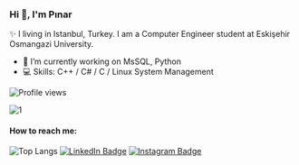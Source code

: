 ### Hi 👋, I'm Pınar

✨ I living in Istanbul, Turkey. I am a Computer Engineer student at Eskişehir Osmangazi University.

- 🌱 I’m currently working on MsSQL, Python
- 💻 Skills: C++ / C# / C / Linux System Management

![Profile views](https://gpvc.arturio.dev/pinarkizilarslan)

![1](https://github-readme-stats.vercel.app/api/top-langs/?username=pinarkizilarslan&theme=blue-white)

#### How to reach me:
![Top Langs](https://github-readme-stats.vercel.app/api/top-langs/?username=pinarkizilarslan&layout=compact)
[![LinkedIn Badge](https://img.shields.io/badge/-LinkedIn-006192?style=quare&labelColor=000&logo=LinkedIn&logoColor=white&link=link)](https://www.linkedin.com/in/p%C4%B1nar-k%C4%B1z%C4%B1larslan/) 
[![Instagram Badge](https://img.shields.io/badge/-Instagram-C13584?style=flat-quare&labelColor=000&logo=instagram&logoColor=white&link=link)](https://www.instagram.com/pinarkzlrsln/) 
